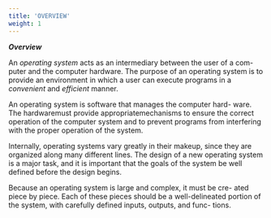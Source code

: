 ```yaml
---
title: 'OVERVIEW'
weight: 1
---
```


**_Overview_**

An _operating system_ acts as an intermediary between the user of a com- puter and the computer hardware. The purpose of an operating system is to provide an environment in which a user can execute programs in a _convenient_ and _efficient_ manner.

An operating system is software that manages the computer hard- ware. The hardwaremust provide appropriatemechanisms to ensure the correct operation of the computer system and to prevent programs from interfering with the proper operation of the system.

Internally, operating systems vary greatly in their makeup, since they are organized along many different lines. The design of a new operating system is a major task, and it is important that the goals of the system be well defined before the design begins.

Because an operating system is large and complex, it must be cre- ated piece by piece. Each of these pieces should be a well-delineated portion of the system, with carefully defined inputs, outputs, and func- tions.  
